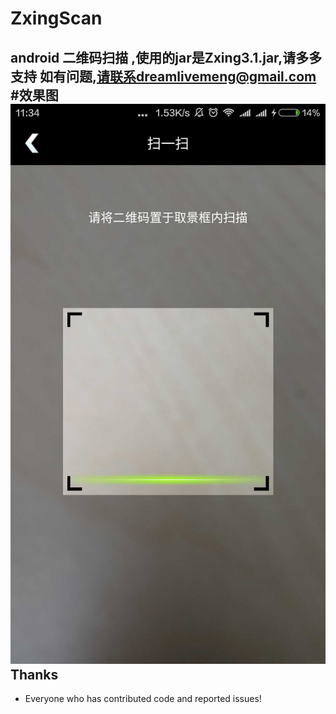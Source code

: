 # ZxingScan
android 二维码扫描 ,使用的jar是Zxing3.1.jar,请多多支持
如有问题,请联系dreamlivemeng@gmail.com
#效果图
![image](./raw/Resource/master/scan.png)<br/>
Thanks
------
* Everyone who has contributed code and reported issues!
